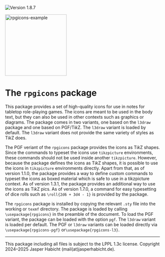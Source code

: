 ![Version 1.8.7](https://img.shields.io/badge/version-1.8.7-blue)

<img width="200" alt="rpgicons-example" src="https://github.com/jasperhabicht/rpgicons/assets/6378801/81a1d0aa-7a4f-4f83-bbdc-3bc3332023b2" />

# The `rpgicons` package

This package provides a set of high-quality icons for use in notes for tabletop role-playing games.
The icons are meant to be used in the body text, but they can also be used in other contexts such
as graphics or diagrams. The package comes in two variants, one based on the `l3draw` package and one
based on PGF/Ti*k*Z. The `l3draw` variant is loaded by default. The `l3draw` variant does not provide
the same variety of styles as Ti*k*Z does.

The PGF veriant of the `rpgicons` package provides the icons as Ti*k*Z shapes. Since the commands to
typeset the icons use `tikzpicture` environments, these commands should not be used inside another
`tikzpicture`. However, because the package defines the icons as Ti*k*Z shapes, it is possible to
use the icons in `tikzpicture` environments directly. Apart from that, as of version 1.1.0, the
package provides a way to define custom commands to typeset the icons as boxed material which is
safe to use in a tikzpicture context. As of version 1.3.1, the package provides an additional way
to use the icons as Ti*k*Z pics. As of version 1.7.0, a command for easy typesetting of dice rolls
such as `\roll{2d6 + 3d4 - 1}` is provided by the package.

The `rpgicons` package is installed by copying the relevant `.sty` file into the working or `texmf`
directory. The package is loaded by calling `\usepackage{rpgicons}` in the preamble of the document.
To load the PGF variant, the package can be loaded with the option `pgf`. The `l3draw` variant is
loaded per default. The PGF or `l3draw` variants can be loaded directly via
`\usepackage{rpgicons-pgf}` or`\usepackage{rpgicons-l3}`.

---

This package including all files is subject to the LPPL 1.3c license.
Copyright 2024&ndash;2025 Jasper Habicht (mail(at)jasperhabicht.de).
